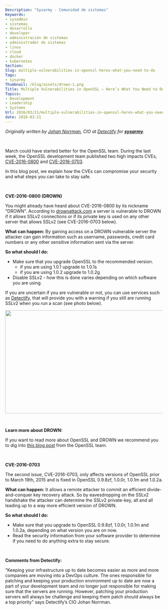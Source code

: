 ```yaml
---
Description: "Sysarmy - Comunidad de sistemas"
Keywords:
- sysadmin 
- sistemas
- desarrollo
- developer
- administración de sistemas
- administrador de sistemas
- linux
- cloud
- docker
- kubernetes
Section: 
Slug: multiple-vulnerabilities-in-openssl-heres-what-you-need-to-do
Tags:
- sysarmy
Thumbnail: /blog/assets/drown-1.png
Title: Multiple Vulnerabilities in OpenSSL – Here’s What You Need to Do
Topics:
- Development
- Leadership
- Systems
Url: 2016/03/21/multiple-vulnerabilities-in-openssl-heres-what-you-need-to-do
date: 2016-03-21
---
```


<p><em>Originally written by <a href="https://twitter.com/johannorrman" target="_blank">Johan Norrman</a>, CIO at <a href="http://www.detectify.com" target="_blank">Detectify</a> for <strong><a href="http://www.sysarmy.com" target="_blank">sysarmy</a></strong>.</em></p>
<p>&nbsp;</p>
<p>March could have started better for the OpenSSL team. During the last week, the OpenSSL development team published two high impacts CVEs, <a href="https://cve.mitre.org/cgi-bin/cvename.cgi?name=CVE-2016-0800" target="_blank">CVE-2016-0800</a> and <a href="https://cve.mitre.org/cgi-bin/cvename.cgi?name=CVE-2016-0703" target="_blank">CVE-2016-0703</a>.</p>
<p>In this blog post, we explain how the CVEs can compromise your security and what steps you can take to stay safe.</p>
<p>&nbsp;</p>
<p><strong>CVE-2016-0800 (DROWN)</strong></p>
<p>You might already have heard about CVE-2016-0800 by its nickname "DROWN". According to <a href="http://drownattack.com" target="_blank">drownattack.com</a> a server is vulnerable to DROWN if it allows SSLv2 connections or if its private key is used on any other server that allows SSLv2 (see CVE-2016-0703 below).</p>
<p><strong>What can happen:</strong> By gaining access on a DROWN vulnerable server the attacker can gain information such as username, passwords, credit card numbers or any other sensitive information sent via the server.</p>
<p><strong>So what should I do:</strong></p>
<ul>
<li>Make sure that you upgrade OpenSSL to the recommended version.
<ul>
<li>if you are using 1.0.1 upgrade to 1.0.1s</li>
<li>if you are using 1.0.2 upgrade to 1.0.2g</li>
</ul>
</li>
<li>Disable SSLv2 - how this is done varies depending on which software you are using.</li>
</ul>
<p>If you are uncertain if you are vulnerable or not, you can use services such as <a href="http://www.detectify.com" target="_blank">Detectify</a>, that will provide you with a warning if you still are running SSLv2 when you run a scan (see photo below).</p>
<p><a href="assets/detectify1.png" rel="attachment wp-att-430"><img class="alignnone wp-image-430 size-large" src="assets/detectify1.png" alt="" width="720" height="329" /></a></p>
<p>&nbsp;</p>
<p><strong>Learn more about DROWN:</strong></p>
<p>If you want to read more about OpenSSL and DROWN we recommend you to dig into <a href="https://www.openssl.org/blog/blog/2016/03/01/an-openssl-users-guide-to-drown/" target="_blank">this blog post</a> from the OpenSSL team.</p>
<p>&nbsp;</p>
<p><strong>CVE-2016-0703</strong></p>
<p>The second issue, CVE-2016-0703, only affects versions of OpenSSL prior to March 19th, 2015 and is fixed in OpenSSL 0.9.8zf, 1.0.0r, 1.0.1m and 1.0.2a.</p>
<p><strong>What can happen:</strong> It allows a remote attacker to commit an efficient divide-and-conquer key recovery attack. So by eavesdropping on the SSLv2 handshake the attacker can determine the SSLv2 private-key, all and all leading up to a way more efficient version of DROWN.</p>
<p><strong>So what should I do:</strong></p>
<ul>
<li>Make sure that you upgrade to OpenSSL 0.9.8zf, 1.0.0r, 1.0.1m and 1.0.2a, depending on what version you are on now.</li>
<li>Read the security information from your software provider to determine if you need to do anything extra to stay secure.</li>
</ul>
<p>&nbsp;</p>
<p><strong>Comments from Detectify:</strong></p>
<p>"Keeping your infrastructure up to date becomes easier as more and more companies are moving into a DevOps culture. The ones responsible for patching and keeping your production environment up to date are now a part of your development team and no longer just responsible for making sure that the servers are running. However, patching your production servers will always be challenge and keeping them patch should always be a top priority" says Detectify’s CIO Johan Norrman.</p>
<p>&nbsp;</p>
